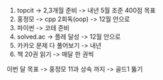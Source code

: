 1. topcit -> 2,3개월 준비 -> 내년 5월 조준 400점 목표 
2. 홍정모 -> cpp 2회독(oop) -> 12월 안으로
3. 파이썬 -> 코테 준비 
4. solved.ac -> 플레 달성 -> 12월 안으로 
5. 카카오 문제 다 풀어보기 -> 내년
6. 책 20권 읽기 -> 매달 한 권씩

이번 달 목표 
-> 홍정모 11과 상속 까지
-> 골드1 뚫기 
